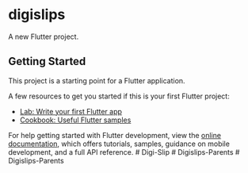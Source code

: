 # digislips

A new Flutter project.

## Getting Started

This project is a starting point for a Flutter application.

A few resources to get you started if this is your first Flutter project:

- [Lab: Write your first Flutter app](https://docs.flutter.dev/get-started/codelab)
- [Cookbook: Useful Flutter samples](https://docs.flutter.dev/cookbook)

For help getting started with Flutter development, view the
[online documentation](https://docs.flutter.dev/), which offers tutorials,
samples, guidance on mobile development, and a full API reference.
#   D i g i - S l i p  
 #   D i g i s l i p s - P a r e n t s  
 #   D i g i s l i p s - P a r e n t s  
 